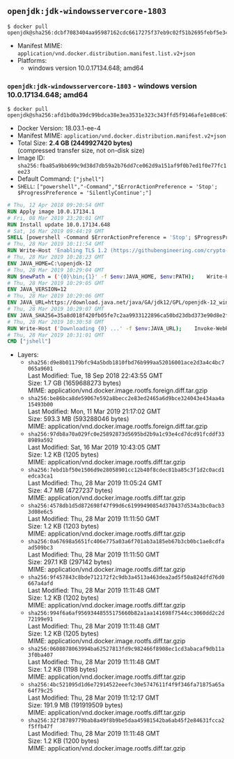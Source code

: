 ## `openjdk:jdk-windowsservercore-1803`

```console
$ docker pull openjdk@sha256:dcbf7083404aa95987162cdc6617275f37eb9c02f51b2695febf5e3468641d1b
```

-	Manifest MIME: `application/vnd.docker.distribution.manifest.list.v2+json`
-	Platforms:
	-	windows version 10.0.17134.648; amd64

### `openjdk:jdk-windowsservercore-1803` - windows version 10.0.17134.648; amd64

```console
$ docker pull openjdk@sha256:afd1bd0a39dc99bdca38e3ea3531e323c343ffd5f9146afe1e88ce671d33e9b6
```

-	Docker Version: 18.03.1-ee-4
-	Manifest MIME: `application/vnd.docker.distribution.manifest.v2+json`
-	Total Size: **2.4 GB (2449927420 bytes)**  
	(compressed transfer size, not on-disk size)
-	Image ID: `sha256:fba85a9bb699c9d38d7db59a2b76dd7ce062d9a151af9f0b7ed1f0e77fc1ee23`
-	Default Command: `["jshell"]`
-	`SHELL`: `["powershell","-Command","$ErrorActionPreference = 'Stop'; $ProgressPreference = 'SilentlyContinue';"]`

```dockerfile
# Thu, 12 Apr 2018 09:20:54 GMT
RUN Apply image 10.0.17134.1
# Fri, 08 Mar 2019 23:20:01 GMT
RUN Install update 10.0.17134.648
# Sat, 16 Mar 2019 09:44:19 GMT
SHELL [powershell -Command $ErrorActionPreference = 'Stop'; $ProgressPreference = 'SilentlyContinue';]
# Thu, 28 Mar 2019 10:11:54 GMT
RUN Write-Host 'Enabling TLS 1.2 (https://githubengineering.com/crypto-removal-notice/) ...'; 	$tls12RegBase = 'HKLM:\\SYSTEM\CurrentControlSet\Control\SecurityProviders\SCHANNEL\Protocols\TLS 1.2'; 	if (Test-Path $tls12RegBase) { throw ('"{0}" already exists!' -f $tls12RegBase) }; 	New-Item -Path ('{0}/Client' -f $tls12RegBase) -Force; 	New-Item -Path ('{0}/Server' -f $tls12RegBase) -Force; 	New-ItemProperty -Path ('{0}/Client' -f $tls12RegBase) -Name 'DisabledByDefault' -PropertyType DWORD -Value 0 -Force; 	New-ItemProperty -Path ('{0}/Client' -f $tls12RegBase) -Name 'Enabled' -PropertyType DWORD -Value 1 -Force; 	New-ItemProperty -Path ('{0}/Server' -f $tls12RegBase) -Name 'DisabledByDefault' -PropertyType DWORD -Value 0 -Force; 	New-ItemProperty -Path ('{0}/Server' -f $tls12RegBase) -Name 'Enabled' -PropertyType DWORD -Value 1 -Force
# Thu, 28 Mar 2019 10:28:23 GMT
ENV JAVA_HOME=C:\openjdk-12
# Thu, 28 Mar 2019 10:29:04 GMT
RUN $newPath = ('{0}\bin;{1}' -f $env:JAVA_HOME, $env:PATH); 	Write-Host ('Updating PATH: {0}' -f $newPath); 	setx /M PATH $newPath
# Thu, 28 Mar 2019 10:29:05 GMT
ENV JAVA_VERSION=12
# Thu, 28 Mar 2019 10:29:06 GMT
ENV JAVA_URL=https://download.java.net/java/GA/jdk12/GPL/openjdk-12_windows-x64_bin.zip
# Thu, 28 Mar 2019 10:29:07 GMT
ENV JAVA_SHA256=35a8d018f420fb05fe7c2aa9933122896ca50bd23dbd373e90d8e2f3897c4e92
# Thu, 28 Mar 2019 10:30:58 GMT
RUN Write-Host ('Downloading {0} ...' -f $env:JAVA_URL); 	Invoke-WebRequest -Uri $env:JAVA_URL -OutFile 'openjdk.zip'; 	Write-Host ('Verifying sha256 ({0}) ...' -f $env:JAVA_SHA256); 	if ((Get-FileHash openjdk.zip -Algorithm sha256).Hash -ne $env:JAVA_SHA256) { 		Write-Host 'FAILED!'; 		exit 1; 	}; 		Write-Host 'Expanding ...'; 	New-Item -ItemType Directory -Path C:\temp | Out-Null; 	Expand-Archive openjdk.zip -DestinationPath C:\temp; 	Move-Item -Path C:\temp\* -Destination $env:JAVA_HOME; 	Remove-Item C:\temp; 		Write-Host 'Verifying install ...'; 	Write-Host '  java --version'; java --version; 	Write-Host '  javac --version'; javac --version; 		Write-Host 'Removing ...'; 	Remove-Item openjdk.zip -Force; 		Write-Host 'Complete.'
# Thu, 28 Mar 2019 10:31:01 GMT
CMD ["jshell"]
```

-	Layers:
	-	`sha256:d9e8b01179bfc94a5bdb1810fbd76b999aa52016001ace2d3a4c4bc7065a9601`  
		Last Modified: Tue, 18 Sep 2018 22:43:55 GMT  
		Size: 1.7 GB (1659688273 bytes)  
		MIME: application/vnd.docker.image.rootfs.foreign.diff.tar.gzip
	-	`sha256:be86bca8de59067e592a8becc2e83ed2465a6d9bce324043e434aa4a15493b00`  
		Last Modified: Mon, 11 Mar 2019 21:17:02 GMT  
		Size: 593.3 MB (593288046 bytes)  
		MIME: application/vnd.docker.image.rootfs.foreign.diff.tar.gzip
	-	`sha256:97db8a70a029fc0e25892873d5695bd2b9a1c93e4cd7dcd91fcddf338989a592`  
		Last Modified: Sat, 16 Mar 2019 10:43:05 GMT  
		Size: 1.2 KB (1205 bytes)  
		MIME: application/vnd.docker.image.rootfs.diff.tar.gzip
	-	`sha256:7ebd1bf50e1506d9e28058901cc12b40f8cdec81ba85c3f1d2c0acd1edca3ca1`  
		Last Modified: Thu, 28 Mar 2019 11:05:24 GMT  
		Size: 4.7 MB (4727237 bytes)  
		MIME: application/vnd.docker.image.rootfs.diff.tar.gzip
	-	`sha256:4578db1d5d872698f47f99d6c61999490854d370437d534a3bc0acb33d08e6c5`  
		Last Modified: Thu, 28 Mar 2019 11:11:50 GMT  
		Size: 1.2 KB (1203 bytes)  
		MIME: application/vnd.docker.image.rootfs.diff.tar.gzip
	-	`sha256:0a67698a5651fc406e775a03a6f701ab3a185eb67b3cb0bc1ae8cdfaad509bc3`  
		Last Modified: Thu, 28 Mar 2019 11:11:50 GMT  
		Size: 297.1 KB (297142 bytes)  
		MIME: application/vnd.docker.image.rootfs.diff.tar.gzip
	-	`sha256:9f457843c8bde712172f2c9db3a4513a463dea2ad5f50a824dfd76d0667a4afd`  
		Last Modified: Thu, 28 Mar 2019 11:11:48 GMT  
		Size: 1.2 KB (1202 bytes)  
		MIME: application/vnd.docker.image.rootfs.diff.tar.gzip
	-	`sha256:994f6a6af95693448555175660b82a1aa141698f7544cc3060dd2c2d72199e91`  
		Last Modified: Thu, 28 Mar 2019 11:11:48 GMT  
		Size: 1.2 KB (1205 bytes)  
		MIME: application/vnd.docker.image.rootfs.diff.tar.gzip
	-	`sha256:0608078063994ba62527813fd9c982466f8908ec1cd3abacaf9db11a3f0ba407`  
		Last Modified: Thu, 28 Mar 2019 11:11:48 GMT  
		Size: 1.2 KB (1198 bytes)  
		MIME: application/vnd.docker.image.rootfs.diff.tar.gzip
	-	`sha256:4bc521095d1d6e72914522eeefc30e5747611f4f9f346fa71875a65a64f79c25`  
		Last Modified: Thu, 28 Mar 2019 11:12:17 GMT  
		Size: 191.9 MB (191919509 bytes)  
		MIME: application/vnd.docker.image.rootfs.diff.tar.gzip
	-	`sha256:32f38789779bab8a49f8b9be5daa45981542ba6ab45f2e84631fcca2f5ffb47f`  
		Last Modified: Thu, 28 Mar 2019 11:11:48 GMT  
		Size: 1.2 KB (1200 bytes)  
		MIME: application/vnd.docker.image.rootfs.diff.tar.gzip
